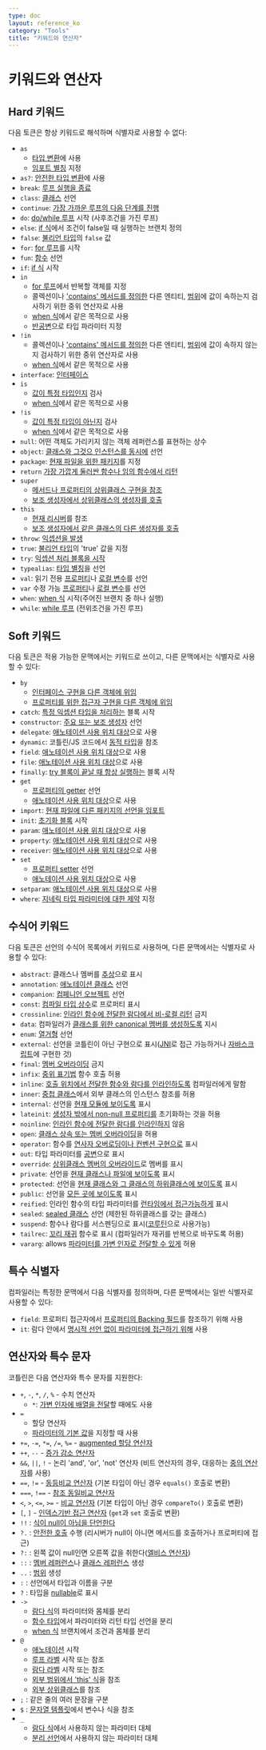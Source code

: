 ```yaml
---
type: doc
layout: reference_ko
category: "Tools"
title: "키워드와 연산자"
---
```


# 키워드와 연산자

## Hard 키워드

다음 토큰은 항상 키워드로 해석하며 식별자로 사용할 수 없다:

 * `as` 
      - [타입 변환](typecasts.html#unsafe-cast-operator)에 사용
      - [임포트 별칭](packages.html#imports) 지정
 * `as?`: [안전한 타입 변환](typecasts.html#safe-nullable-cast-operator)에 사용  
 * `break`: [루프 실행을 종료](returns.html)
 * `class`: [클래스](classes.html) 선언
 * `continue`: [가장 가까운 루프의 다음 단계를 진행](returns.html) 
 * `do`: [do/while 루프](control-flow.html#while-loops) 시작 (사후조건을 가진 루프)
 * `else`: [if 식](control-flow.html#if-expression)에서 조건이 false일 때 실행하는 브랜치 정의
 * `false`: [불리언 타입](basic-types.html#booleans)의 `false` 값
 * `for`: [for 루프](control-flow.html#for-loops)를 시작
 * `fun`: [함수](functions.html) 선언 
 * `if`: [if 식](control-flow.html#if-expression) 시작
 * `in`
     - [for 루프](control-flow.html#for-loops)에서 반복할 객체를 지정
     - 콜렉션이나 ['contains' 메서드를 정의한](operator-overloading.html#in) 다른 엔티티,
        [범위](ranges.html)에 값이 속하는지 검사하기 위한 중위 연산자로 사용 
     - [when 식](control-flow.html#when-expression)에서 같은 목적으로 사용
     - [반공변](generics.html#declaration-site-variance)으로 타입 파라미터 지정
 * `!in`
     - 콜렉션이나 ['contains' 메서드를 정의한](operator-overloading.html#in) 다른 엔티티,
        [범위](ranges.html)에 값이 속하지 않는지 검사하기 위한 중위 연산자로 사용 
     - [when 식](control-flow.html#when-expression)에서 같은 목적으로 사용
 * `interface`: [인터페이스](interfaces.html)
 * `is` 
     - [값이 특정 타입인지](typecasts.html#is-and-is-operators) 검사
     - [when 식](control-flow.html#when-expression)에서 같은 목적으로 사용
 * `!is`
     - [값이 특정 타입이 아닌지](typecasts.html#is-and-is-operators) 검사
     - [when 식](control-flow.html#when-expression)에서 같은 목적으로 사용
 * `null`: 어떤 객체도 가리키지 않는 객체 레퍼런스를 표현하는 상수
 * `object`: [클래스와 그것으 인스턴스를 동시에](object-declarations.html) 선언
 * `package`: [현재 파일을 위한 패키지](packages.html)를 지정
 * `return` [가장 가깝게 둘러싼 함수나 임의 함수에서 리턴](returns.html)  
 * `super` 
     - [메서드나 프로퍼티의 상위클래스 구현을 참조](classes.html#calling-the-superclass-implementation)
     - [보조 생성자에서 상위클래스의 생성자를 호출](classes.html#inheritance)
 * `this` 
     - [현재 리시버](this-expressions.html)를 참조
     - [보조 생성자에서 같은 클래스의 다른 생성자를 호출](classes.html#constructors)
 * `throw`: [익셉션을 발생](exceptions.html)
 * `true`: [불리언 타입](basic-types.html#booleans)의 'true' 값을 지정
 * `try`: [익셉션 처리 블록을 시작](exceptions.html)
 * `typealias`: [타입 별칭](type-aliases.html)을 선언
 * `val`: 읽기 전용 [프로퍼티](properties.html)나 [로컬 변수](basic-syntax.html#defining-local-variables)를 선언
 * `var` 수정 가능 [프로퍼티](properties.html)나 [로컬 변수](basic-syntax.html#defining-local-variables)를 선언
 * `when`: [when 식](control-flow.html#when-expression) 시작(주어진 브랜치 중 하나 실행)
 * `while`: [while 루프](control-flow.html#while-loops) (전위조건을 가진 루프)

## Soft 키워드

다음 토큰은 적용 가능한 문맥에서는 키워드로 쓰이고, 다른 문맥에서는 식별자로 사용할 수 있다:

 * `by`
     - [인터페이스 구현을 다른 객체에 위임](delegation.html)
     - [프로퍼티를 위한 접근자 구현을 다른 객체에 위임](delegated-properties.html)
 * `catch`: [특정 익셉션 타입을 처리하는](exceptions.html) 블록 시작
 * `constructor`: [주요 또는 보조 생성자](classes.html#constructors) 선언
 * `delegate`: [애노테이션 사용 위치 대상](annotations.html#annotation-use-site-targets)으로 사용 
 * `dynamic`: 코틀린/JS 코드에서 [동적 타입](dynamic-type.html)을 참조
 * `field`: [애노테이션 사용 위치 대상](annotations.html#annotation-use-site-targets)으로 사용
 * `file`: [애노테이션 사용 위치 대상](annotations.html#annotation-use-site-targets)으로 사용
 * `finally`: [try 블록이 끝날 때 항상 실행하는](exceptions.html) 블록 시작
 * `get`
     - [프로퍼티의 getter](properties.html#getters-and-setters) 선언
     - [애노테이션 사용 위치 대상](annotations.html#annotation-use-site-targets)으로 사용
 * `import`: [현재 파일에 다른 패키지의 선언을 임포트](packages.html)
 * `init`: [초기화 블록](classes.html#constructors) 시작
 * `param`: [애노테이션 사용 위치 대상](annotations.html#annotation-use-site-targets)으로 사용
 * `property`: [애노테이션 사용 위치 대상](annotations.html#annotation-use-site-targets)으로 사용
 * `receiver`: [애노테이션 사용 위치 대상](annotations.html#annotation-use-site-targets)으로 사용
 * `set`
     - [프로퍼티 setter](properties.html#getters-and-setters) 선언
     - [애노테이션 사용 위치 대상](annotations.html#annotation-use-site-targets)으로 사용
 * `setparam`: [애노테이션 사용 위치 대상](annotations.html#annotation-use-site-targets)으로 사용
 * `where`: [지네릭 타입 파라미터에 대한 제약](generics.html#upper-bounds) 지정
 
## 수식어 키워드

다음 토큰은 선언의 수식어 목록에서 키워드로 사용하며, 다른 문맥에서는 식별자로 사용할 수 있다:

 * `abstract`: 클래스나 멤버를 [추상](classes.html#abstract-classes)으로 표시
 * `annotation`: [애노테이션 클래스](annotations.html) 선언
 * `companion`: [컴페니언 오브젝트](object-declarations.html#companion-objects) 선언
 * `const`: [컴파일 타입 상수](properties.html#compile-time-constants)로 프로퍼티 표시
 * `crossinline`: [인라인 함수에 전달한 람다에서 비-로컬 리턴](inline-functions.html#non-local-returns) 금지 
 * `data`: 컴파일러가 [클래스를 위한 canonical 멤버를 생성하도록](data-classes.html) 지시
 * `enum`: [열거형](enum-classes.html) 선언
 * `external`: 선언을 코틀린이 아닌 구현으로 표시([JNI](java-interop.html#using-jni-with-kotlin)로 접근 가능하거나 [자바스크립트](js-interop.html#external-modifier)에 구현한 것) 
 * `final`: [멤버 오버라이딩](classes.html#overriding-methods) 금지
 * `infix`: [중위 표기법](functions.html#infix-notation) 함수 호출 허용
 * `inline`: [호출 위치에서 전달한 함수와 람다를 인라인하도록](inline-functions.html) 컴파일러에게 말함
 * `inner`: [중첩 클래스](nested-classes.html)에서 외부 클래스의 인스턴스 참조를 허용
 * `internal`: 선언을 [현재 모듈에 보이도록](visibility-modifiers.html) 표시
 * `lateinit`: [생성자 밖에서 non-null 프로퍼티를](properties.html#late-initialized-properties) 초기화하는 것을 허용
 * `noinline`: [인라인 함수에 전달한 람다를 인라인하지](inline-functions.html#noinline) 않음
 * `open`: [클래스 상속 또는 멤버 오버라이딩](classes.html#inheritance)을 허용
 * `operator`: 함수를 [연사자 오버로딩이나 컨벤션 구현으로](operator-overloading.html) 표시
 * `out`: 타입 파라미터를 [공변](generics.html#declaration-site-variance)으로 표시
 * `override`: [상위클래스 멤버의 오버라이드](classes.html#overriding-methods)로 멤버를 표시
 * `private`: 선언을 [현재 클래스나 파일에 보이도록](visibility-modifiers.html) 표시 
 * `protected`: 선언을 [현재 클래스와 그 클래스의 하위클래스에 보이도록](visibility-modifiers.html) 표시
 * `public`: 선언을 [모든 곳에 보이도록](visibility-modifiers.html) 표시
 * `reified`: 인라인 함수의 타입 파라미터를 [런타임에서 접근가능하게](inline-functions.html#reified-type-parameters) 표시
 * `sealed`: [sealed 클래스](sealed-classes.html) 선언 (제한된 하위클래스를 갖는 클래스)
 * `suspend`: 함수나 람다를 서스펜딩으로 표시([코루틴](coroutines.html)으로 사용가능)
 * `tailrec`: [꼬리 재귀](functions.html#tail-recursive-functions) 함수로 표시 (컴파일러가 재귀를 반복으로 바꾸도록 허용)
 * `vararg`: allows [파라미터를 가변 인자로 전달할 수 있게](functions.html#variable-number-of-arguments-varargs) 허용

## 특수 식별자

컴파일러는 특정한 문맥에서 다음 식별자를 정의하며, 다른 문백에서는 일반 식별자로 사용할 수 있다:

 * `field`: 프로퍼티 접근자에서 [프로퍼티의 Backing 필드](properties.html#backing-fields)를 참조하기 위해 사용 
 * `it`: 람다 안에서 [명시적 선언 없이 파라미터에 접근하기 위해](lambdas.html#it-implicit-name-of-a-single-parameter) 사용
 
 
## 연산자와 특수 문자

코틀린은 다음 연산자와 특수 문자를 지원한다:

 * `+`, `-`, `*`, `/`, `%` - 수치 연산자
     - `*`: [가변 인자에 배열을 전달](functions.html#variable-number-of-arguments-varargs)할 때에도 사용
 * `=`
     - 할당 연산자
     - [파라미터의 기본 값](functions.html#default-arguments)을 지정할 때 사용 
 * `+=`, `-=`, `*=`, `/=`, `%=` - [augmented 할당 연산자](operator-overloading.html#assignments)
 * `++`, `--` - [증가 감소 연산자](operator-overloading.html#increments-and-decrements)
 * `&&`, `||`, `!` - 논리 'and', 'or', 'not' 연산자 (비트 연산자의 경우, 대응하는 [중의 연산자](basic-types.html#operations)를 사용)
 * `==`, `!=` - [동등비교 연산자](operator-overloading.html#equals) (기본 타입이 아닌 경우 `equals()` 호출로 변환) 
 * `===`, `!==` - [참조 동일비교 연산자](equality.html#referential-equality)
 * `<`, `>`, `<=`, `>=` - [비교 연산자](/docs/referencev/operator-overloading.html#comparison) (기본 타입이 아닌 경우 `compareTo()` 호출로 변환)
 * `[`, `]` - [인덱스기반 접근 연산자](operator-overloading.html#indexed) (`get`과 `set` 호출로 변환)
 * `!!` : [식이 null이 아님을 단언한다](null-safety.html#the--operator)
 * `?.` : [안전한 호출](null-safety.html#safe-calls) 수행 (리시버가 null이 아니면 메서드를 호출하거나 프로퍼티에 접근)
 * `?:` : 왼쪽 값이 null인면 오른쪽 값을 취한다([엘비스 연산자](null-safety.html#elvis-operator))
 * `::` : [멤버 레퍼런스](reflection.html#function-references)나 [클래스 레퍼런스](reflection.html#class-references) 생성
 * `..` : [범위](ranges.html) 생성 
 * `:` : 선언에서 타입과 이름을 구분
 * `?` : 타입을 [nullable](null-safety.html#nullable-types-and-non-null-types)로 표시 
 * `->`
     - [람다 식](lambdas.html#lambda-expression-syntax)의 파라미터와 몸체를 분리
     - [함수 타입](lambdas.html#function-types)에서 파라미터와 리턴 타입 선언을 분리
     - [when 식](control-flow.html#when-expression) 브랜치에서 조건과 몸체를 분리
 * `@`
    - [애노테이션](annotations.html#usage) 시작
    - [루프 라벨](returns.html#break-and-continue-labels) 시작 또는 참조 
    - [람다 라벨](returns.html#return-at-labels) 시작 또는 참조
    - [외부 범위에서 'this' 식](this-expressions.html#qualified)을 참조
    - [외부 상위클래스](classes.html#calling-the-superclass-implementation)를 참조
 * `;` : 같은 줄의 여러 문장을 구분
 * `$` : [문자열 템플릿](basic-types.html#string-templates)에서 변수나 식을 참조    
 * `_`
     - [람다 식](lambdas.html#underscore-for-unused-variables-since-11)에서 사용하지 않는 파라미터 대체
     - [분리 선언](/reference_ko/multi-declarations.html#underscore-for-unused-variables-since-11)에서 사용하지 않는 파라미터 대체
     